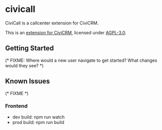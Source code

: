 # civicall

CiviCall is a callcenter extension for CiviCRM.

This is an [extension for CiviCRM](https://docs.civicrm.org/sysadmin/en/latest/customize/extensions/), licensed under [AGPL-3.0](LICENSE.txt).

## Getting Started

(* FIXME: Where would a new user navigate to get started? What changes would they see? *)

## Known Issues

(* FIXME *)

### Frontend
- dev build: npm run watch
- prod build: npm run build
